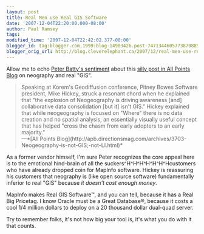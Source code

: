 ```yaml
---
layout: post
title: Real Men use Real GIS Software
date: '2007-12-04T22:20:00.000-08:00'
author: Paul Ramsey
tags: 
modified_time: '2007-12-04T22:42:02.377-08:00'
blogger_id: tag:blogger.com,1999:blog-14903426.post-7471344605773870885
blogger_orig_url: http://blog.cleverelephant.ca/2007/12/real-men-use-real-gis-software.html
---
```


Allow me to echo [Peter Batty's sentiment](http://geothought.blogspot.com/2007/12/no-data-creation-in-neogeography-errr.html) about this [silly post in All Points Blog](http://apb.directionsmag.com/archives/3703-Neogeography-is-not-GIS;-not-LI.html) on neography and real "GIS".

<blockquote>Speaking at Korem's Geodiffusion conference, Pitney Bowes Software president, Mike Hickey, struck a resonant chord when he explained that "the explosion of Neogeography is driving awareness [and] collaborative data consolidation [but it] isn't GIS." Hickey explained that while neogeography is focused on "Where" there is no data creation and no spatial analysis, an essentially visually useful concept that has helped "cross the chasm from early adopters to an early majority."<br/>&mdash;*[All Points Blog](http://apb.directionsmag.com/archives/3703-Neogeography-is-not-GIS;-not-LI.html)*</blockquote>

As a former vendor himself, I'm sure Peter recognizes the core appeal here is to the emotional hind-brain of all the suckers^H^H^H^H^H^H^Hcustomers who have already dropped coin for MapInfo software.  Hickey is reassuring his customers that neography is (like open source software) fundamentally inferior to real "GIS" because *it doesn't cost enough money*.

MapInfo makes Real GIS Software&trade;, and you can tell, because it has a Real Big Pricetag.  I know Oracle must be a Great Database&reg;, because it costs a cool 1/4 million dollars to deploy on a 20 thousand dollar dual-quad server.

Try to remember folks, it's not how big your tool is, it's what you do with it that counts.